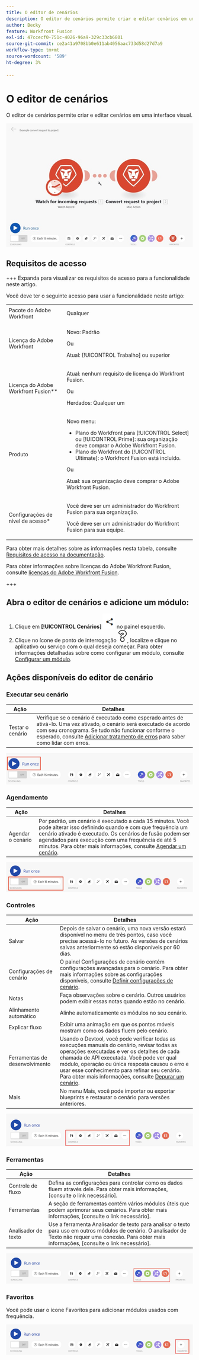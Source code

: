 ```yaml
---
title: O editor de cenários
description: O editor de cenários permite criar e editar cenários em uma interface visual.
author: Becky
feature: Workfront Fusion
exl-id: 47ccecf0-751c-4026-96a9-329c33cb6801
source-git-commit: ce2a41a9708bb0e611ab4056aac733d58d27d7a9
workflow-type: tm+mt
source-wordcount: '589'
ht-degree: 3%

---
```


# O editor de cenários

O editor de cenários permite criar e editar cenários em uma interface visual.

![Editor de cenários](assets/scenario-editor.jpg)

## Requisitos de acesso

+++ Expanda para visualizar os requisitos de acesso para a funcionalidade neste artigo.

Você deve ter o seguinte acesso para usar a funcionalidade neste artigo:

<table style="table-layout:auto">
 <col> 
 <col> 
 <tbody> 
  <tr> 
   <td role="rowheader">Pacote do Adobe Workfront</td> 
   <td> <p>Qualquer</p> </td> 
  </tr> 
  <tr data-mc-conditions=""> 
   <td role="rowheader">Licença do Adobe Workfront</td> 
   <td> <p>Novo: Padrão</p><p>Ou</p><p>Atual: [!UICONTROL Trabalho] ou superior</p> </td> 
  </tr> 
  <tr> 
   <td role="rowheader">Licença do Adobe Workfront Fusion**</td> 
   <td>
   <p>Atual: nenhum requisito de licença do Workfront Fusion.</p>
   <p>Ou</p>
   <p>Herdados: Qualquer um </p>
   </td> 
  </tr> 
  <tr> 
   <td role="rowheader">Produto</td> 
   <td>
   <p>Novo menu:</p> <ul><li>Plano do Workfront para [!UICONTROL Select] ou [!UICONTROL Prime]: sua organização deve comprar o Adobe Workfront Fusion.</li><li>Plano do Workfront do [!UICONTROL Ultimate]: o Workfront Fusion está incluído.</li></ul>
   <p>Ou</p>
   <p>Atual: sua organização deve comprar o Adobe Workfront Fusion.</p>
   </td> 
  </tr>
  <tr data-mc-conditions=""> 
   <td role="rowheader">Configurações de nível de acesso*</td> 
   <td> 
     <p>Você deve ser um administrador do Workfront Fusion para sua organização.</p>
     <p>Você deve ser um administrador do Workfront Fusion para sua equipe.</p>
   </td> 
  </tr> 
   </td> 
  </tr> 
 </tbody> 
</table>

Para obter mais detalhes sobre as informações nesta tabela, consulte [Requisitos de acesso na documentação](/help/workfront-fusion/references/licenses-and-roles/access-level-requirements-in-documentation.md).

Para obter informações sobre licenças do Adobe Workfront Fusion, consulte [licenças do Adobe Workfront Fusion](/help/workfront-fusion/set-up-and-manage-workfront-fusion/licensing-operations-overview/license-automation-vs-integration.md).

+++

## Abra o editor de cenários e adicione um módulo:

1. Clique em **[!UICONTROL Cenários]** ![Ícone de cenários](assets/scenarios-icon.png) no painel esquerdo.
1. Clique no ícone de ponto de interrogação ![ícone de pergunta](assets/question-mark-full-size.png), localize e clique no aplicativo ou serviço com o qual deseja começar. Para obter informações detalhadas sobre como configurar um módulo, consulte [Configurar um módulo](/help/workfront-fusion/create-scenarios/add-modules/configure-a-modules-settings.md).

## Ações disponíveis do editor de cenário

### Executar seu cenário

| Ação | Detalhes |
|----------|----------|
| Testar o cenário | Verifique se o cenário é executado como esperado antes de ativá-lo. Uma vez ativado, o cenário será executado de acordo com seu cronograma. Se tudo não funcionar conforme o esperado, consulte [Adicionar tratamento de erros](/help/workfront-fusion/create-scenarios/config-error-handling/error-handling.md) para saber como lidar com erros. |

![botão executar cenário](assets/run-your-scenario.png)

### Agendamento

| Ação | Detalhes |
|----------|----------|
| Agendar o cenário | Por padrão, um cenário é executado a cada 15 minutos. Você pode alterar isso definindo quando e com que frequência um cenário ativado é executado. Os cenários de fusão podem ser agendados para execução com uma frequência de até 5 minutos. Para obter mais informações, consulte [Agendar um cenário](/help/workfront-fusion/create-scenarios/config-scenarios-settings/schedule-a-scenario.md). |

![painel de agendamento](assets/scheduling-scenario-editor.png)

### Controles

| Ação | Detalhes |
|----------|----------|
| Salvar | Depois de salvar o cenário, uma nova versão estará disponível no menu de três pontos, caso você precise acessá-lo no futuro. As versões de cenários salvas anteriormente só estão disponíveis por 60 dias. |
| Configurações de cenário | O painel Configurações de cenário contém configurações avançadas para o cenário. Para obter mais informações sobre as configurações disponíveis, consulte [Definir configurações de cenário](/help/workfront-fusion/create-scenarios/config-scenarios-settings/configure-scenario-settings.md). |
| Notas | Faça observações sobre o cenário. Outros usuários podem exibir essas notas quando estão no cenário. |
| Alinhamento automático | Alinhe automaticamente os módulos no seu cenário. |
| Explicar fluxo | Exibir uma animação em que os pontos móveis mostram como os dados fluem pelo cenário. |
| Ferramentas de desenvolvimento | Usando o Devtool, você pode verificar todas as execuções manuais do cenário, revisar todas as operações executadas e ver os detalhes de cada chamada de API executada. Você pode ver qual módulo, operação ou única resposta causou o erro e usar esse conhecimento para refinar seu cenário. Para obter mais informações, consulte [Depurar um cenário](/help/workfront-fusion/manage-scenarios/debug-a-scenario.md). |
| Mais | No menu Mais, você pode importar ou exportar blueprints e restaurar o cenário para versões anteriores. |

![painel de controles](assets/controls-editor-scenario.png)

### Ferramentas

| Ação | Detalhes |
|----------|----------|
| Controle de fluxo | Defina as configurações para controlar como os dados fluem através dele. Para obter mais informações, [consulte o link necessário]. |
| Ferramentas | A seção de ferramentas contém vários módulos úteis que podem aprimorar seus cenários. Para obter mais informações, [consulte o link necessário]. |
| Analisador de texto | Use a ferramenta Analisador de texto para analisar o texto para uso em outros módulos de cenário. O analisador de Texto não requer uma conexão. Para obter mais informações, [consulte o link necessário]. |

![painel de ferramentas](assets/tools-scenario-editor.png)

### Favoritos

Você pode usar o ícone Favoritos para adicionar módulos usados com frequência.

![Painel Favoritos](assets/favorites-scenario-editor.png)
